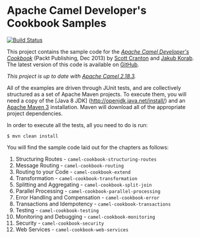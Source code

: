 Apache Camel Developer's Cookbook Samples
=========================================

[![Build Status](https://travis-ci.org/CamelCookbook/camel-cookbook-examples.png?branch=camel-v2.18.x)](https://travis-ci.org/CamelCookbook/camel-cookbook-examples)

This project contains the sample code for the [_Apache Camel Developer's Cookbook_](http://www.packtpub.com/apache-camel-developers-cookbook/book)
(Packt Publishing, Dec 2013) by [Scott Cranton](https://github.com/scranton) and [Jakub Korab](https://github.com/jkorab).
The latest version of this code is available on [GitHub](http://github.com/CamelCookbook/camel-cookbook-examples).

*This project is up to date with [Apache Camel 2.18.3](http://camel.apache.org/camel-2183-release.html).*

All of the examples are driven through JUnit tests, and are collectively structured as a set
of Apache Maven projects. To execute them, you will need a copy of the [Java 8 JDK]
(http://openjdk.java.net/install/) and an [Apache Maven 3](http://maven.apache.org/) installation. 
Maven will download all of the appropriate project dependencies.

In order to execute all the tests, all you need to do is run:

    $ mvn clean install

You will find the sample code laid out for the chapters as follows:

1. Structuring Routes - `camel-cookbook-structuring-routes`
2. Message Routing - `camel-cookbook-routing`
3. Routing to your Code - `camel-cookbook-extend`
4. Transformation - `camel-cookbook-transformation`
5. Splitting and Aggregating - `camel-cookbook-split-join`
6. Parallel Processing - `camel-cookbook-parallel-processing`
7. Error Handling and Compensation - `camel-cookbook-error`
8. Transactions and Idempotency - `camel-cookbook-transactions`
9. Testing - `camel-cookbook-testing`
10. Monitoring and Debugging - `camel-cookbook-monitoring`
11. Security - `camel-cookbook-security`
12. Web Services - `camel-cookbook-web-services`

